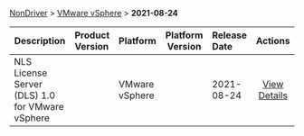 
[NonDriver](/README.md)  >  [VMware vSphere](/index/NonDriver/VMware_vSphere.md)  >  **2021-08-24**



| Description            | Product Version    | Platform                | Platform Version           | Release Date           |             Actions              |
| ---------------------- | :----------------- | :---------------------- | -------------------------- | :--------------------- | :------------------------------: |
| NLS License Server (DLS) 1.0 for VMware vSphere |  | VMware vSphere |  | 2021-08-24 | [View Details](/details/74c6f0_NLS_License_Server_(DLS)_1.0_for_VMware_vSphere.md) |
